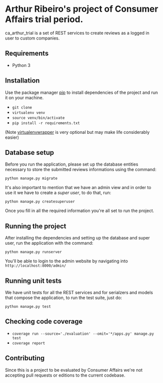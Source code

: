 # Arthur Ribeiro's project of Consumer Affairs trial period.

ca_arthur_trial is a set of REST services to create reviews as a logged in user to custom companies.

## Requirements

- Python 3

## Installation

Use the package manager [pip](https://pip.pypa.io/en/stable/) to install dependencies
of the project and run it on your machine.

- `git clone`
- `virtualenv venv`
- `source venv/bin/activate`
- `pip install -r requirements.txt`

(Note [virtualenvwrapper](http://virtualenvwrapper.readthedocs.io/en/latest/) is very optional but may make life considerably easier)

## Database setup

Before you run the application, please set up the database entities necessary to store the submitted reviews informations using the command:

`python manage.py migrate`

It's also important to mention that we have an admin view and in order to use it we have to create a *super user*, to do that, run:

`python manage.py createsuperuser`

Once you fill in all the required information you're all set to run the project.

## Running the project

After installing the dependencies and setting up the database and super user, run the application with the command:

`python manage.py runserver`

You'll be able to login to the admin website by navigating into `http://localhost:8000/admin/`

## Running unit tests

We have unit tests for all the REST services and for serialzers and models that compose the application, to run the test suite, just do:

`python manage.py test`

## Checking code coverage

- `coverage run --source='./evaluation' --omit='*/apps.py' manage.py test`
- `coverage report`

## Contributing

Since this is a project to be evaluated by Consumer Affairs we're not accepting pull requests or editions to the current codebase.


